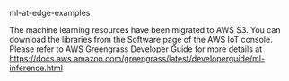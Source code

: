 ml-at-edge-examples

The machine learning resources have been migrated to AWS S3. You can download the libraries from the Software page of the AWS IoT console. Please refer to AWS Greengrass Developer Guide for more details at https://docs.aws.amazon.com/greengrass/latest/developerguide/ml-inference.html
